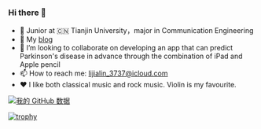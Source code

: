 ### Hi there 👋

<!--
**LiJialin001/Lijialin001** is a ✨ _special_ ✨ repository because its `README.md` (this file) appears on your GitHub profile.

Here are some ideas to get you started:

- 🔭 I’m currently working on ...
- 🌱 I’m currently learning ...
- 👯 I’m looking to collaborate on ...
- 🤔 I’m looking for help with ...
- 💬 Ask me about ...
- 📫 How to reach me: ...
- 😄 Pronouns: ...
- ⚡ Fun fact: ...
-->



- 🔭 Junior at 🇨🇳  Tianjin University，major in Communication Engineering
- 🌱 My [blog](https://wonderland.plus/) 
- 👯 I’m looking to collaborate on developing an app that can predict Parkinson's disease in advance through the combination of iPad and Apple pencil
- 📫 How to reach me:  lijialin_3737@icloud.com
- ❤️ I like both classical music and rock music. Violin is my favourite. 

[![我的 GitHub 数据](https://github-readme-stats.vercel.app/api?username=Lijialin001)]()

[![trophy](https://github-profile-trophy.vercel.app/?username=Lijialin001)](https://github.com/ryo-ma/github-profile-trophy)
